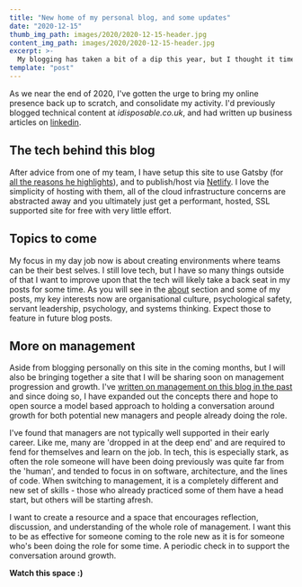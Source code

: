 ```yaml
---
title: "New home of my personal blog, and some updates"
date: "2020-12-15"
thumb_img_path: images/2020/2020-12-15-header.jpg
content_img_path: images/2020/2020-12-15-header.jpg
excerpt: >-
  My blogging has taken a bit of a dip this year, but I thought it time to give some focus to my online presence.
template: "post"
---
```


As we near the end of 2020, I've gotten the urge to bring my online presence back up to scratch, and consolidate my activity.  I'd previously blogged technical content at _idisposable.co.uk_, and had written up business articles on [linkedin](https://www.linkedin.com/in/terrybrownuk/detail/recent-activity/posts/).  

## The tech behind this blog

After advice from one of my team, I have setup this site to use Gatsby (for [all the reasons he highlights](https://www.shiggsatwork.co.uk/moving-to-gatsby/)), and to publish/host via [Netlify](https://www.netlify.com/).  I love the simplicity of hosting with them, all of the cloud infrastructure concerns are abstracted away and you ultimately just get a performant, hosted, SSL supported site for free with very little effort.

## Topics to come

My focus in my day job now is about creating environments where teams can be their best selves.  I still love tech, but I have so many things outside of that I want to improve upon that the tech will likely take a back seat in my posts for some time.  As you will see in the [about](/about) section and some of my posts, my key interests now are organisational culture, psychological safety, servant leadership, psychology, and systems thinking.  Expect those to feature in future blog posts.

## More on management

Aside from blogging personally on this site in the coming months, but I will also be bringing together a site that I will be sharing soon on management progression and growth.  I've [written on management on this blog in the past](/posts/2019/2019-11-27-on-being-a-manager/) and since doing so, I have expanded out the concepts there and hope to open source a model based approach to holding a conversation around growth for both potential new managers and people already doing the role.

I've found that managers are not typically well supported in their early career.  Like me, many are 'dropped in at the deep end' and are required to fend for themselves and learn on the job.  In tech, this is especially stark, as often the role someone will have been doing previously was quite far from the 'human', and tended to focus in on software, architecture, and the lines of code.  When switching to management, it is a completely different and new set of skills - those who already practiced some of them have a head start, but others will be starting afresh.

I want to create a resource and a space that encourages reflection, discussion, and understanding of the whole role of management.  I want this to be as effective for someone coming to the role new as it is for someone who's been doing the role for some time.  A periodic check in to support the conversation around growth.  

**Watch this space :)**